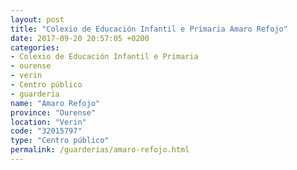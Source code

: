 ```yaml
---
layout: post
title: "Colexio de Educación Infantil e Primaria Amaro Refojo"
date: 2017-09-20 20:57:05 +0200
categories:
- Colexio de Educación Infantil e Primaria
- ourense
- verin
- Centro público
- guarderia
name: "Amaro Refojo"
province: "Ourense"
location: "Verin"
code: "32015797"
type: "Centro público"
permalink: /guarderias/amaro-refojo.html
---
```

